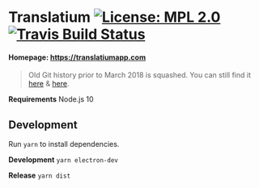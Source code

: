 # Translatium [![License: MPL 2.0](https://img.shields.io/badge/License-MPL%202.0-brightgreen.svg)](https://opensource.org/licenses/MPL-2.0) [![Travis Build Status](https://travis-ci.org/translatium/translatium.svg?branch=master)](https://travis-ci.org/translatium/translatium)  

#### Homepage: https://translatiumapp.com

> Old Git history prior to March 2018 is squashed. You can still find it [here](https://github.com/translatium/translatium/tree/02-2018) & [here](https://github.com/translatium/translatium/tree/legacy).

**Requirements**
Node.js 10

## Development
Run `yarn` to install dependencies.

**Development**
`yarn electron-dev`

**Release**
`yarn dist`